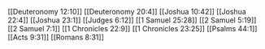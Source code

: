 [[Deuteronomy 12:10]]
[[Deuteronomy 20:4]]
[[Joshua 10:42]]
[[Joshua 22:4]]
[[Joshua 23:1]]
[[Judges 6:12]]
[[1 Samuel 25:28]]
[[2 Samuel 5:19]]
[[2 Samuel 7:1]]
[[1 Chronicles 22:9]]
[[1 Chronicles 23:25]]
[[Psalms 44:1]]
[[Acts 9:31]]
[[Romans 8:31]]
